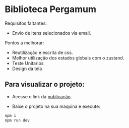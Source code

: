 # Biblioteca Pergamum

Requisitos faltantes:

- Envio de itens selecionados via email.

Pontos a melhorar:

- Reutilização e escrita de css.
- Melhor utilização dos estados globais com o zustand.
- Teste Unitarios
- Design da tela

## Para visualizar o projeto:

- Acesse o link da [publicação](pergamum-library.vercel.app).

- Baixe o projeto na sua maquina e execute:

```js
npm i
npm run dev
```
